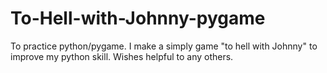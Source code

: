 # To-Hell-with-Johnny-pygame
To practice python/pygame. I make a simply game "to hell with Johnny" to improve my python skill. Wishes helpful to any others.
